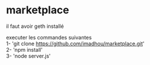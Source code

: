 # marketplace  
il faut avoir geth installé  

executer les commandes suivantes  
1- 'git clone https://github.com/imadhou/marketplace.git'  
2- 'npm install'  
3- 'node server.js'  
